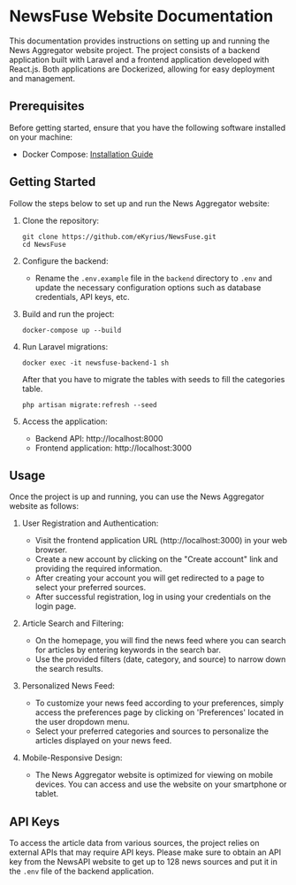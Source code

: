 # NewsFuse Website Documentation

This documentation provides instructions on setting up and running the News Aggregator website project. The project consists of a backend application built with Laravel and a frontend application developed with React.js. Both applications are Dockerized, allowing for easy deployment and management.

## Prerequisites

Before getting started, ensure that you have the following software installed on your machine:

- Docker Compose: [Installation Guide](https://docs.docker.com/compose/install/)

## Getting Started

Follow the steps below to set up and run the News Aggregator website:

1. Clone the repository:

   ```
   git clone https://github.com/eKyrius/NewsFuse.git
   cd NewsFuse
   ```

2. Configure the backend:

   - Rename the `.env.example` file in the `backend` directory to `.env` and update the necessary configuration options such as database credentials, API keys, etc.

3. Build and run the project:

   ```
   docker-compose up --build
   ```

4. Run Laravel migrations:

   ```
   docker exec -it newsfuse-backend-1 sh
   ```

   After that you have to migrate the tables with seeds to fill the categories table.

   ```
   php artisan migrate:refresh --seed
   ```

5. Access the application:
   - Backend API: http://localhost:8000
   - Frontend application: http://localhost:3000

## Usage

Once the project is up and running, you can use the News Aggregator website as follows:

1. User Registration and Authentication:

   - Visit the frontend application URL (http://localhost:3000) in your web browser.
   - Create a new account by clicking on the "Create account" link and providing the required information.
   - After creating your account you will get redirected to a page to select your preferred sources.
   - After successful registration, log in using your credentials on the login page.

2. Article Search and Filtering:

   - On the homepage, you will find the news feed where you can search for articles by entering keywords in the search bar.
   - Use the provided filters (date, category, and source) to narrow down the search results.

3. Personalized News Feed:

   - To customize your news feed according to your preferences, simply access the preferences page by clicking on 'Preferences' located in the user dropdown menu.
   - Select your preferred categories and sources to personalize the articles displayed on your news feed.

4. Mobile-Responsive Design:
   - The News Aggregator website is optimized for viewing on mobile devices. You can access and use the website on your smartphone or tablet.

## API Keys

To access the article data from various sources, the project relies on external APIs that may require API keys. Please make sure to obtain an API key from the NewsAPI website to get up to 128 news sources and put it in the `.env` file of the backend application.
